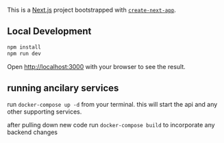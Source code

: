 This is a [Next.js](https://nextjs.org/) project bootstrapped with [`create-next-app`](https://github.com/vercel/next.js/tree/canary/packages/create-next-app).

## Local Development

```bash
npm install
npm run dev
```

Open [http://localhost:3000](http://localhost:3000) with your browser to see the result.

## running ancilary services

run `docker-compose up -d` from your terminal. this will start the api and any other supporting services.

after pulling down new code run `docker-compose build` to incorporate any backend changes